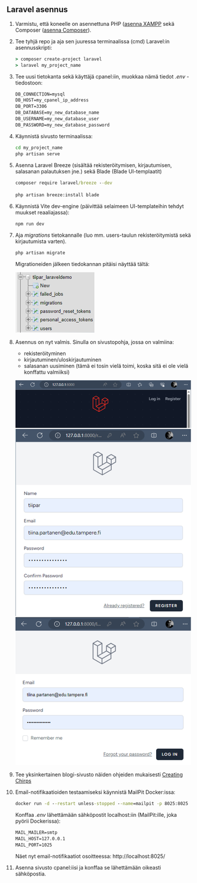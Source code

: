## Laravel asennus

1. Varmistu, että koneelle on asennettuna PHP ([asenna XAMPP](https://www.apachefriends.org/download.html) sekä Composer ([asenna Composer](https://getcomposer.org/download/)). 

2. Tee tyhjä repo ja aja sen juuressa terminaalissa (cmd) Laravel:in asennusskripti:

    ```cmd
    > composer create-project laravel
    > laravel my_project_name
    ```

2. Tee uusi tietokanta sekä käyttäjä cpanel:iin, muokkaa nämä tiedot *.env* - tiedostoon:

    ```cmd
    DB_CONNECTION=mysql
    DB_HOST=my_cpanel_ip_address
    DB_PORT=3306
    DB_DATABASE=my_new_database_name
    DB_USERNAME=my_new_database_user
    DB_PASSWORD=my_new_database_password
    ```

3. Käynnistä sivusto terminaalissa:

    ```cmd
    cd my_project_name
    php artisan serve
    ```

4. Asenna Laravel Breeze (sisältää rekisteröitymisen, kirjautumisen, salasanan palautuksen jne.) sekä Blade (Blade UI-templaatit) 

    ```cmd
    composer require laravel/breeze --dev

    php artisan breeze:install blade
    ```

5. Käynnistä Vite dev-engine (päivittää selaimeen UI-templateihin tehdyt muukset reaaliajassa):

    ```cmd
    npm run dev
    ```

6. Aja *migrations* tietokannalle (luo mm. users-taulun rekisteröitymistä sekä kirjautumista varten).

    ```cmd
    php artisan migrate
    ```

    Migrationeiden jälkeen tiedokannan pitäisi näyttää tältä:

    ![taulut](./img/laravel_migrations.png)

7. Asennus on nyt valmis. Sinulla on sivustopohja, jossa on valmiina:
    - rekisteröityminen
    - kirjautuminen/uloskirjautuminen
    - salasanan uusiminen (tämä ei tosin vielä toimi, koska sitä ei ole vielä konffattu valmiiksi)

    ![pääsivi](./img/laravel_breeze1.png)
    ![register](./img/laravel_breeze2.png)
    ![login](./img/laravel_breeze3.png)


8. Tee yksinkertainen blogi-sivusto näiden ohjeiden mukaisesti [Creating Chirps](https://bootcamp.laravel.com/blade/creating-chirps)

9. Email-notifikaatioiden testaamiseksi käynnistä MailPit Docker:issa:

    ```cmd
    docker run -d --restart unless-stopped --name=mailpit -p 8025:8025 -p 1025:1025 axllent/mailpit
    ```

    Konffaa *.env* lähettämään sähköpostit localhost:iin (MailPit:ille, joka pyörii Dockerissa):

    ```cmd
    MAIL_MAILER=smtp
    MAIL_HOST=127.0.0.1
    MAIL_PORT=1025
    ```

    Näet nyt email-notifikaatiot osoitteessa: http://localhost:8025/

9. Asenna sivusto cpanel:iisi ja konffaa se lähettämään oikeasti sähköpostia. 











